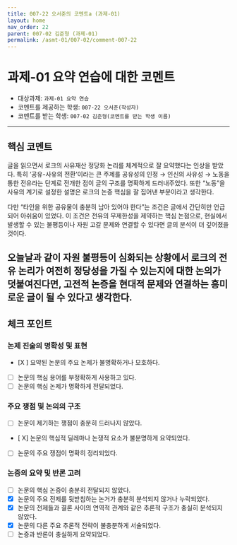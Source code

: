 ```yaml
---
title: 007-22 오서준의 코멘트a (과제-01) 
layout: home
nav_order: 22
parent: 007-02 김준형 (과제-01)
permalink: /asmt-01/007-02/comment-007-22
---
```


# 과제-01 요약 연습에 대한 코멘트

- 대상과제: `과제-01 요약 연습`
- 코멘트를 제공하는 학생: `007-22 오서준(작성자)` 
- 코멘트를 받는 학생: `007-02 김준형(코멘트를 받는 학생 이름)` 

---

## 핵심 코멘트

글을 읽으면서 로크의 사유재산 정당화 논리를 체계적으로 잘 요약했다는 인상을 받았다. 특히 ‘공유-사유의 전환’이라는 큰 주제를 공유성의 인정 → 인신의 사유성 → 노동을 통한 전유라는 단계로 전개한 점이 글의 구조를 명확하게 드러내주었다. 또한 “노동”을 사유의 계기로 설정한 설명은 로크의 논증 핵심을 잘 집어낸 부분이라고 생각한다.

다만 “타인을 위한 공유물이 충분히 남아 있어야 한다”는 조건은 글에서 간단히만 언급되어 아쉬움이 있었다. 이 조건은 전유의 무제한성을 제약하는 핵심 논점으로, 현실에서 발생할 수 있는 불평등이나 자원 고갈 문제와 연결할 수 있다면 글의 분석이 더 깊어졌을 것이다.

오늘날과 같이 자원 불평등이 심화되는 상황에서 로크의 전유 논리가 여전히 정당성을 가질 수 있는지에 대한 논의가 덧붙여진다면, 고전적 논증을 현대적 문제와 연결하는 흥미로운 글이 될 수 있다고 생각한다.
---

## 체크 포인트

### 논제 진술의 명확성 및 표현  
- [X ] 요약된 논문의 주요 논제가 불명확하거나 모호하다.  
- [ ] 논문의 핵심 용어를 부정확하게 사용하고 있다.  
- [ ] 논문의 핵심 논제가 명확하게 전달되었다.  

### 주요 쟁점 및 논의의 구조  
- [ ] 논문이 제기하는 쟁점이 충분히 드러나지 않았다.  
- [ X] 논문의 핵심적 딜레마나 논쟁적 요소가 불분명하게 요약되었다.  
- [ ] 논문의 주요 쟁점이 명확히 정리되었다.  

### 논증의 요약 및 반론 고려  
- [ ] 논문의 핵심 논증이 충분히 전달되지 않았다.  
- [X] 논문의 주요 전제를 뒷받침하는 논거가 충분히 분석되지 않거나 누락되었다.  
- [X] 논문의 전제들과 결론 사이의 연역적 관계와 같은 추론적 구조가 충실히 분석되지 않았다.  
- [X] 논문의 다른 주요 추론적 전략이 불충분하게 서술되었다.
- [ ] 논증과 반론이 충실하게 요약되었다. 
